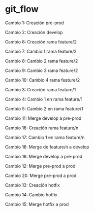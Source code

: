 # git_flow
Cambio 1: Creación pre-prod

Cambio 2: Creación develop


Cambio 6: Creación rama feature/2 

Cambio 7: Cambio 1 rama feature/2 

Cambio 8: Cambio 2 rama feature/2 

Cambio 9: Cambio 3 rama feature/2 

Cambio 10: Cambio 4 rama feature/2

Cambio 3: Creación rama feature/1

Cambio 4: Cambio 1 en rama feature/1

Cambio 5: Cambio 2 en rama feature/1

Cambio 11: Merge develop a pre-prod


Cambio 16: Creación rama feature/n

Cambio 17: Cambio 1 en rama feature/n

Cambio 18: Merge de feature/n a develop

Cambio 19: Merge develop a pre-prod

Cambio 12: Merge pre-prod a prod


Cambio 20: Merge pre-prod a prod


Cambio 13: Creación hotfix

Cambio 14: Cambio hotfix

Cambio 15: Merge hotfix a prod

